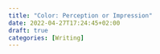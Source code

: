 ```yaml
---
title: "Color: Perception or Impression"
date: 2022-04-27T17:24:45+02:00
draft: true
categories: [Writing]
---
```



